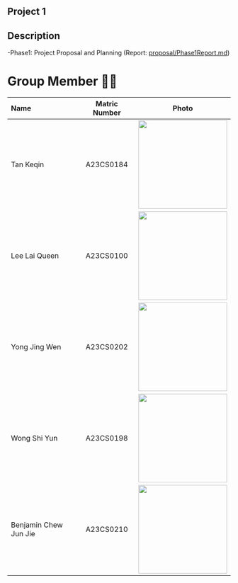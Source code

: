 ## Project 1

## Description
-Phase1: Project Proposal and Planning (Report: [proposal/Phase1Report.md](https://github.com/tkeqin/Seven-Teen_Project1_SAD_20232024/blob/a108820ea790571409c456c74aa7b93c94db553a/proposal/Phase1Report.md))

# Group Member 🧑‍💻

| Name             | Matric Number | Photo                                                         |
| :---------------- | :-------------: | :------------------------------------------------------------: |
| Tan Keqin        | A23CS0184        | <img src="images/" width=200px, height=200px>    |
| Lee Lai Queen         | A23CS0100        | <img src="images/" width=200px, height=200px>    |
| Yong Jing Wen            | A23CS0202     | <img src="images/" width=200px, height=200px>    |
| Wong Shi Yun                | A23CS0198        | <img src="imageswsy.jpg/" width=200px, height=200px>         |
| Benjamin Chew Jun Jie                | A23CS0210        | <img src="image/" width=200px, height=200px>         |
